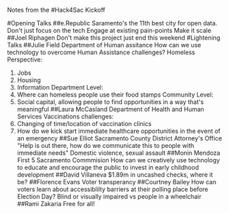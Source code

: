 Notes from the #Hack4Sac Kickoff

#Opening Talks
##e.Republic
Saramento's the 11th best city for open data.
Don't just focus on the tech
Engage at existing pain-points
Make it scale
##Joel Riphagen
Don't make this project just end this weekend
#Lightening Talks
##Julie Field
Department of Human assitance
How can we use technology to overcome Human Assistance challenges?
Homeless Perspective:
1. Jobs
2. Housing
3. Information
Department Level:
1. Where can homeless people use their food stamps
Community Level:
1. Social capital, allowing people to find opportunities in a way that's meaningful
##Laura McCasland
Department of Health and Human Services
Vaccinations challenges:
1. Changing of time/location of vaccination clinics
2. How do we kick start immediate healthcare opportunities in the event of an emergency
##Sue Elliot
Sacramento County District Attorney's Office
"Help is out there, how do we communicate this to people with immediate needs"
Domestic violence, sexual assault
##Monin Mendoza
First 5 Sacramento Commmision
How can we creatively use technology to educate and encourage the public to invest in early childhood development
##David Villaneva
$1.89m in uncashed checks, where it be?
##Florence Evans
Voter transperancy
##Courtney Bailey
How can voters learn about accessiblilty barriers at their polling place before Election Day?
Blind or visually impaired vs people in a wheelchair
##Rami Zakaria
Free for all!
